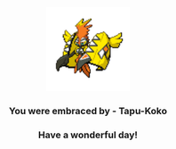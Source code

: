 <p align="center">
    <img src="https://raw.githubusercontent.com/PokeAPI/sprites/master/sprites/pokemon/785.png" width="150" height="150">
</p>
<h3 align="center">You were embraced by - <b>Tapu-Koko</b></h3>
<h3 align="center">Have a wonderful day!</h3>
